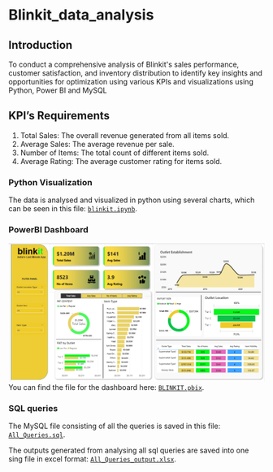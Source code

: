 # Blinkit_data_analysis
## Introduction
To conduct a comprehensive analysis of Blinkit's sales performance, customer satisfaction, and inventory distribution to identify key insights and opportunities for optimization using various KPIs and visualizations using Python, Power BI and MySQL

## KPI’s Requirements
1. Total Sales: The overall revenue generated from all items sold. 
2. Average Sales: The average revenue per sale.
3. Number of Items: The total count of different items sold.
4. Average Rating: The average customer rating for items sold.

### Python Visualization
The data is analysed and visualized in python using several charts, which can be seen in this file:
[`blinkit.ipynb`](blinkit.ipynb).

### PowerBI Dashboard
![Dashboard](/PowerBI_report.png)
You can find the file for the dashboard here: 
[`BLINKIT.pbix`](BLINKIT.pbix).  
### SQL queries
The MySQL file consisting of all the queries is saved in this file:
[`All_Queries.sql`](All_Queries.sql).

The outputs generated from analysing all sql queries are saved into one sing file in excel format:
[`All_Queries_output.xlsx`](All_Queries_output.xlsx).

